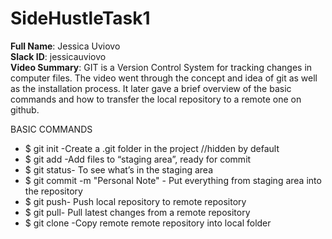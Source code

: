 # SideHustleTask1

**Full Name**: Jessica Uviovo<br>
**Slack ID**: jessicauviovo<br>
**Video Summary**: GIT is a Version Control System for tracking changes in computer files. The video went through the concept and idea of git as well as the installation process. It later gave a brief overview of the basic commands and how to transfer the local repository to a remote one on github.<br>

BASIC COMMANDS<br>
* $ git init -Create a .git folder in the project //hidden by default
* $ git add <file>-Add files to “staging area”, ready for commit
* $ git status- To see what’s in the staging area
* $ git commit -m "Personal Note" - Put everything from staging area into the repository
* $ git push- Push local repository to remote repository
* $ git pull- Pull latest changes from a remote repository
* $ git clone -Copy remote remote repository into local folder
